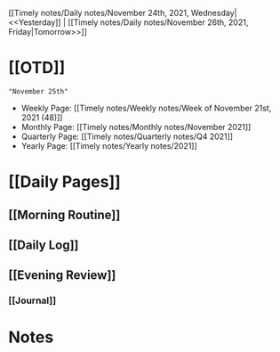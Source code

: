 [[Timely notes/Daily notes/November 24th, 2021, Wednesday|<<Yesterday]] | [[Timely notes/Daily notes/November 26th, 2021, Friday|Tomorrow>>]]
# [[OTD]]
```query
"November 25th"
```
- Weekly Page: [[Timely notes/Weekly notes/Week of November 21st, 2021 (48)]]
- Monthly Page: [[Timely notes/Monthly notes/November 2021]]
- Quarterly Page: [[Timely notes/Quarterly notes/Q4 2021]]
- Yearly Page: [[Timely notes/Yearly notes/2021]]

# [[Daily Pages]]

## [[Morning Routine]]

## [[Daily Log]]



## [[Evening Review]]

### [[Journal]]

# Notes

